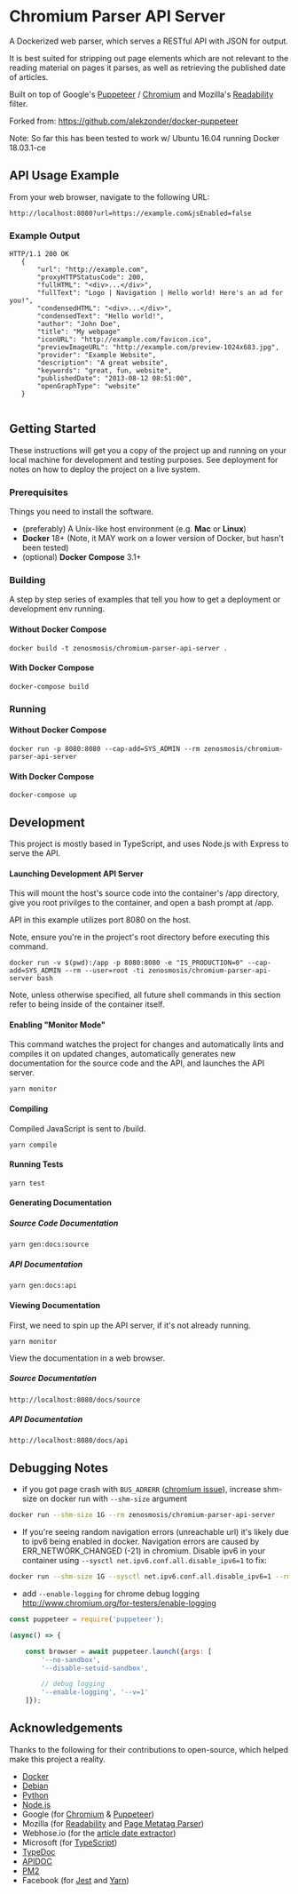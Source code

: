 # Chromium Parser API Server

A Dockerized web parser, which serves a RESTful API with JSON for output.

It is best suited for stripping out page elements which are not relevant to the reading material on pages it parses, as well as retrieving the published date of articles.

Built on top of Google's [Puppeteer](https://github.com/GoogleChrome/puppeteer) / [Chromium](https://github.com/chromium/chromium) and Mozilla's [Readability](https://github.com/mozilla/readability) filter.

Forked from: https://github.com/alekzonder/docker-puppeteer

Note: So far this has been tested to work w/ Ubuntu 16.04 running Docker 18.03.1-ce 

## API Usage Example

From your web browser, navigate to the following URL:

```
http://localhost:8080?url=https://example.com&jsEnabled=false
```

### Example Output

```
HTTP/1.1 200 OK
   {
       "url": "http://example.com",
       "proxyHTTPStatusCode": 200,
       "fullHTML": "<div>...</div>",
       "fullText": "Logo | Navigation | Hello world! Here's an ad for you!",
       "condensedHTML": "<div>...</div>",
       "condensedText": "Hello world!",
       "author": "John Doe",
       "title": "My webpage"
       "iconURL": "http://example.com/favicon.ico",
       "previewImageURL": "http://example.com/preview-1024x683.jpg",
       "provider": "Example Website",
       "description": "A great website",
       "keywords": "great, fun, website",
       "publishedDate": "2013-08-12 08:51:00",
       "openGraphType": "website"
   }
    
```

## Getting Started

These instructions will get you a copy of the project up and running on your local machine for development and testing purposes. See deployment for notes on how to deploy the project on a live system.

### Prerequisites

Things you need to install the software.

- (preferably) A Unix-like host environment (e.g. **Mac** or **Linux**)
- **Docker** 18+ (Note, it MAY work on a lower version of Docker, but hasn't been tested)
- (optional) **Docker Compose** 3.1+

### Building

A step by step series of examples that tell you how to get a deployment or development env running.


#### Without Docker Compose
```
docker build -t zenosmosis/chromium-parser-api-server .
```

#### With Docker Compose
```
docker-compose build
```

### Running

#### Without Docker Compose

```
docker run -p 8080:8080 --cap-add=SYS_ADMIN --rm zenosmosis/chromium-parser-api-server
```

#### With Docker Compose

```
docker-compose up
```

## Development

This project is mostly based in TypeScript, and uses Node.js with Express to serve the API.


#### Launching Development API Server

This will mount the host's source code into the container's /app directory, give you root privilges to the container, and open a bash prompt at /app.

API in this example utilizes port 8080 on the host.

Note, ensure you're in the project's root directory before executing this command.

```
docker run -v $(pwd):/app -p 8080:8080 -e "IS_PRODUCTION=0" --cap-add=SYS_ADMIN --rm --user=root -ti zenosmosis/chromium-parser-api-server bash
```

Note, unless otherwise specified, all future shell commands in this section refer to being inside of the container itself.

#### Enabling "Monitor Mode"

This command watches the project for changes and automatically lints and compiles it on updated changes, automatically generates new documentation for the source code and the API, and launches the API server.

```
yarn monitor
```

#### Compiling

Compiled JavaScript is sent to /build.

```
yarn compile
```

#### Running Tests

```
yarn test
```

#### Generating Documentation

##### Source Code Documentation
```
yarn gen:docs:source
```

##### API Documentation
```
yarn gen:docs:api
```

#### Viewing Documentation
First, we need to spin up the API server, if it's not already running.

```
yarn monitor
```

View the documentation in a web browser.

##### Source Documentation

```
http://localhost:8080/docs/source
```

##### API Documentation

```
http://localhost:8080/docs/api
```

## Debugging Notes

- if you got page crash with `BUS_ADRERR` ([chromium issue](https://bugs.chromium.org/p/chromium/issues/detail?id=571394)), increase shm-size on docker run with `--shm-size` argument

```bash
docker run --shm-size 1G --rm zenosmosis/chromium-parser-api-server
```

- If you're seeing random navigation errors (unreachable url) it's likely due to ipv6 being enabled in docker. Navigation errors are caused by ERR_NETWORK_CHANGED (-21) in chromium. Disable ipv6 in your container using `--sysctl net.ipv6.conf.all.disable_ipv6=1` to fix:
```bash
docker run --shm-size 1G --sysctl net.ipv6.conf.all.disable_ipv6=1 --rm zenosmosis/chromium-parser-api-server
```

- add `--enable-logging` for chrome debug logging http://www.chromium.org/for-testers/enable-logging

```js
const puppeteer = require('puppeteer');

(async() => {

    const browser = await puppeteer.launch({args: [
        '--no-sandbox',
        '--disable-setuid-sandbox',

        // debug logging
        '--enable-logging', '--v=1'
    ]});

```

## Acknowledgements

Thanks to the following for their contributions to open-source, which helped make this project a reality.

- [Docker](https://www.docker.com)
- [Debian](https://www.debian.org)
- [Python](https://www.python.org)
- [Node.js](https://nodejs.org)
- Google (for [Chromium](https://github.com/chromium/chromium) & [Puppeteer](https://github.com/GoogleChrome/puppeteer))
- Mozilla (for [Readability](https://github.com/mozilla/readability) and [Page Metatag Parser](https://github.com/mozilla/page-metadata-parser))
- Webhose.io (for the [article date extractor](https://github.com/Webhose/article-date-extractor))
- Microsoft (for [TypeScript](https://www.typescriptlang.org))
- [TypeDoc](http://typedoc.org)
- [APIDOC](http://apidocjs.com)
- [PM2](http://pm2.keymetrics.io) 
- Facebook (for [Jest](https://facebook.github.io/jest/) and [Yarn](https://yarnpkg.com))